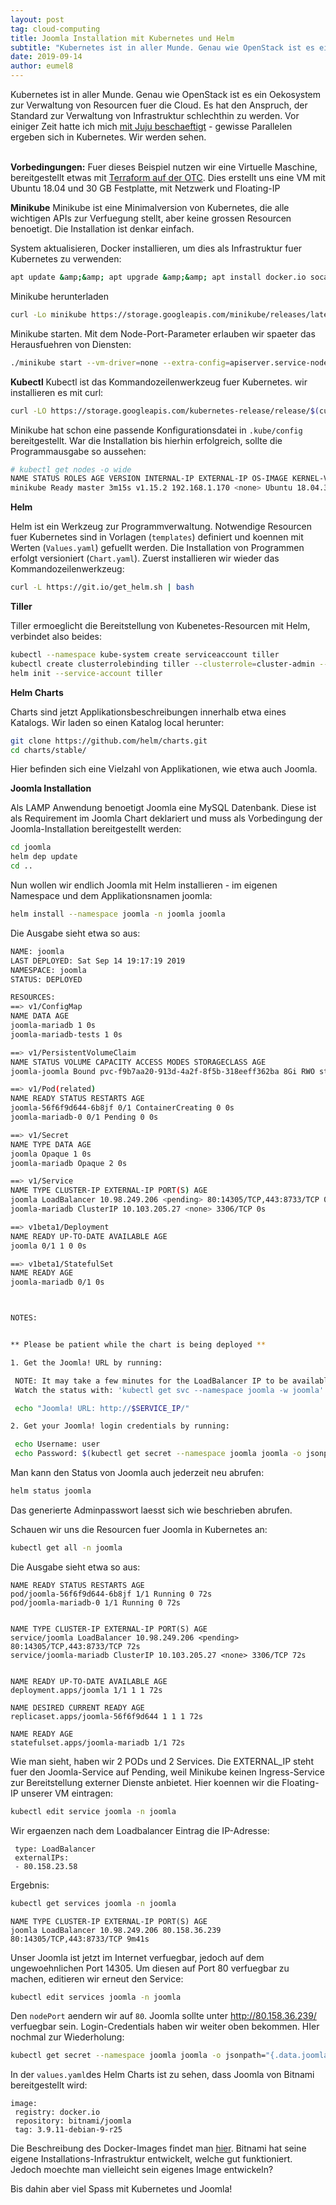```yaml
---
layout: post
tag: cloud-computing
title: Joomla Installation mit Kubernetes und Helm
subtitle: "Kubernetes ist in aller Munde. Genau wie OpenStack ist es ein Oekosystem zur Verwaltung von Resourcen fuer die Cloud. Es hat den Anspruch, der Standard zur Verwaltung von Infrastruktur schlechthin zu werden."
date: 2019-09-14
author: eumel8
---
```


Kubernetes ist in aller Munde. Genau wie OpenStack ist es ein Oekosystem zur Verwaltung von Resourcen fuer die Cloud. Es hat den Anspruch, der Standard zur Verwaltung von Infrastruktur schlechthin zu werden. Vor einiger Zeit hatte ich mich <a href="https://blog.eumelnet.de/blogs/blog8.php/zauberei-mit-juju-serverless-computing">mit Juju beschaeftigt</a> - gewisse Parallelen ergeben sich in Kubernetes. Wir werden sehen.


<br/>
<strong>Vorbedingungen:</strong>
Fuer dieses Beispiel nutzen wir eine Virtuelle Maschine, bereitgestellt etwas mit <a href="https://blog.eumelnet.de/blogs/blog8.php/terraform-open-telekom-cloud-quick-start">Terraform auf der OTC</a>. Dies erstellt uns eine VM mit Ubuntu 18.04 und 30 GB Festplatte, mit Netzwerk und Floating-IP

<strong>Minikube</strong>
Minikube ist eine Minimalversion von Kubernetes, die alle wichtigen APIs zur Verfuegung stellt, aber keine grossen Resourcen benoetigt. Die Installation ist denkar einfach.

System aktualisieren, Docker installieren, um dies als Infrastruktur fuer Kubernetes zu verwenden:

```bash
apt update &amp;&amp; apt upgrade &amp;&amp; apt install docker.io socat
```

Minikube herunterladen

```bash
curl -Lo minikube https://storage.googleapis.com/minikube/releases/latest/minikube-linux-amd64 && chmod +x minikube
```

Minikube starten. Mit dem Node-Port-Parameter erlauben wir spaeter das Herausfuehren von Diensten:

```bash
./minikube start --vm-driver=none --extra-config=apiserver.service-node-port-range=80-35000
```

<strong>Kubectl</strong>
Kubectl ist das Kommandozeilenwerkzeug fuer Kubernetes. wir installieren es mit curl:

```bash
curl -LO https://storage.googleapis.com/kubernetes-release/release/$(curl -s https://storage.googleapis.com/kubernetes-release/release/stable.txt)/bin/linux/amd64/kubectl &amp;&amp; chmod +x kubectl &amp;&amp; cp kubectl /usr/local/bin/
```

Minikube hat schon eine passende Konfigurationsdatei in `.kube/config` bereitgestellt. War die Installation bis hierhin erfolgreich, sollte die Programmausgabe so aussehen:

```bash
# kubectl get nodes -o wide
NAME STATUS ROLES AGE VERSION INTERNAL-IP EXTERNAL-IP OS-IMAGE KERNEL-VERSION CONTAINER-RUNTIME
minikube Ready master 3m15s v1.15.2 192.168.1.170 <none> Ubuntu 18.04.3 LTS 4.15.0-58-generic docker://18.9.7
```


<strong>
Helm
</strong>

Helm ist ein Werkzeug zur Programmverwaltung. Notwendige Resourcen fuer Kubernetes sind in Vorlagen (`templates`) definiert und koennen mit Werten (`Values.yaml`) gefuellt werden. Die Installation von Programmen erfolgt versioniert (`Chart.yaml`). 
Zuerst installieren wir wieder das Kommandozeilenwerkzeug:

```bash
curl -L https://git.io/get_helm.sh | bash
```

<strong>
Tiller
</strong>

Tiller ermoeglicht die Bereitstellung von Kubenetes-Resourcen mit Helm, verbindet also beides:

```bash
kubectl --namespace kube-system create serviceaccount tiller
kubectl create clusterrolebinding tiller --clusterrole=cluster-admin --serviceaccount=kube-system:tiller
helm init --service-account tiller
```

<strong>
Helm Charts
</strong>

Charts sind jetzt Applikationsbeschreibungen innerhalb etwa eines Katalogs. Wir laden so einen Katalog local herunter:

```bash
git clone https://github.com/helm/charts.git
cd charts/stable/
```

Hier befinden sich eine Vielzahl von Applikationen, wie etwa auch Joomla. 

<strong>
Joomla Installation
</strong>

Als LAMP Anwendung benoetigt Joomla eine MySQL Datenbank. Diese ist als Requirement im Joomla Chart deklariert und muss als Vorbedingung der Joomla-Installation bereitgestellt werden:

```bash
cd joomla
helm dep update
cd ..
```

Nun wollen wir endlich Joomla mit Helm installieren - im eigenen Namespace und dem Applikationsnamen joomla:

```bash
helm install --namespace joomla -n joomla joomla
```

Die Ausgabe sieht etwa so aus:

```bash
NAME: joomla
LAST DEPLOYED: Sat Sep 14 19:17:19 2019
NAMESPACE: joomla
STATUS: DEPLOYED

RESOURCES:
==> v1/ConfigMap
NAME DATA AGE
joomla-mariadb 1 0s
joomla-mariadb-tests 1 0s

==> v1/PersistentVolumeClaim
NAME STATUS VOLUME CAPACITY ACCESS MODES STORAGECLASS AGE
joomla-joomla Bound pvc-f9b7aa20-913d-4a2f-8f5b-318eeff362ba 8Gi RWO standard 0s

==> v1/Pod(related)
NAME READY STATUS RESTARTS AGE
joomla-56f6f9d644-6b8jf 0/1 ContainerCreating 0 0s
joomla-mariadb-0 0/1 Pending 0 0s

==> v1/Secret
NAME TYPE DATA AGE
joomla Opaque 1 0s
joomla-mariadb Opaque 2 0s

==> v1/Service
NAME TYPE CLUSTER-IP EXTERNAL-IP PORT(S) AGE
joomla LoadBalancer 10.98.249.206 <pending> 80:14305/TCP,443:8733/TCP 0s
joomla-mariadb ClusterIP 10.103.205.27 <none> 3306/TCP 0s

==> v1beta1/Deployment
NAME READY UP-TO-DATE AVAILABLE AGE
joomla 0/1 1 0 0s

==> v1beta1/StatefulSet
NAME READY AGE
joomla-mariadb 0/1 0s



NOTES:


** Please be patient while the chart is being deployed **

1. Get the Joomla! URL by running:

 NOTE: It may take a few minutes for the LoadBalancer IP to be available.
 Watch the status with: 'kubectl get svc --namespace joomla -w joomla'

 echo "Joomla! URL: http://$SERVICE_IP/"

2. Get your Joomla! login credentials by running:

 echo Username: user
 echo Password: $(kubectl get secret --namespace joomla joomla -o jsonpath="{.data.joomla-password}" | base64 --decode)

```

Man kann den Status von Joomla auch jederzeit neu abrufen:

```bash
helm status joomla
```

Das generierte Adminpasswort laesst sich wie beschrieben abrufen.

Schauen wir uns die Resourcen fuer Joomla in Kubernetes an:

```bash
kubectl get all -n joomla
```

Die Ausgabe sieht etwa so aus:

```
NAME READY STATUS RESTARTS AGE
pod/joomla-56f6f9d644-6b8jf 1/1 Running 0 72s
pod/joomla-mariadb-0 1/1 Running 0 72s


NAME TYPE CLUSTER-IP EXTERNAL-IP PORT(S) AGE
service/joomla LoadBalancer 10.98.249.206 <pending> 80:14305/TCP,443:8733/TCP 72s
service/joomla-mariadb ClusterIP 10.103.205.27 <none> 3306/TCP 72s


NAME READY UP-TO-DATE AVAILABLE AGE
deployment.apps/joomla 1/1 1 1 72s

NAME DESIRED CURRENT READY AGE
replicaset.apps/joomla-56f6f9d644 1 1 1 72s

NAME READY AGE
statefulset.apps/joomla-mariadb 1/1 72s
```

Wie man sieht, haben wir 2 PODs und 2 Services. Die EXTERNAL_IP steht fuer den Joomla-Service auf Pending, weil Minikube keinen Ingress-Service zur Bereitstellung externer Dienste anbietet. Hier koennen wir die Floating-IP unserer VM eintragen:

```bash
kubectl edit service joomla -n joomla
```

Wir ergaenzen nach dem Loadbalancer Eintrag die IP-Adresse:

```
 type: LoadBalancer
 externalIPs:
 - 80.158.23.58
```

Ergebnis:

```bash
kubectl get services joomla -n joomla
```

```
NAME TYPE CLUSTER-IP EXTERNAL-IP PORT(S) AGE
joomla LoadBalancer 10.98.249.206 80.158.36.239 80:14305/TCP,443:8733/TCP 9m41s
```

Unser Joomla ist jetzt im Internet verfuegbar, jedoch auf dem ungewoehnlichen Port 14305. Um diesen auf Port 80 verfuegbar zu machen, editieren wir erneut den Service:

```bash
kubectl edit services joomla -n joomla
```

Den `nodePort` aendern wir auf `80`. 
Joomla sollte unter http://80.158.36.239/ verfuegbar sein. Login-Credentials haben wir weiter oben bekommen. HIer nochmal zur Wiederholung:

```bash
kubectl get secret --namespace joomla joomla -o jsonpath="{.data.joomla-password}" | base64 --decode
```

In der `values.yaml`des Helm Charts ist zu sehen, dass Joomla von Bitnami bereitgestellt wird:

```
image:
 registry: docker.io
 repository: bitnami/joomla
 tag: 3.9.11-debian-9-r25
```

Die Beschreibung des Docker-Images findet man <a href="https://github.com/bitnami/bitnami-docker-joomla/blob/master/3/debian-9/Dockerfile">hier</a>. Bitnami hat seine eigene Installations-Infrastruktur entwickelt, welche gut funktioniert. Jedoch moechte man vielleicht sein eigenes Image entwickeln?

Bis dahin aber viel Spass mit Kubernetes und Joomla!
